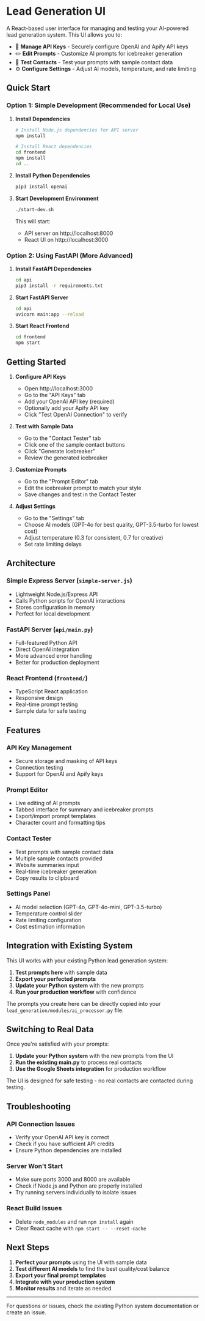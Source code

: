 # Lead Generation UI

A React-based user interface for managing and testing your AI-powered lead generation system. This UI allows you to:

- 🔑 **Manage API Keys** - Securely configure OpenAI and Apify API keys
- ✏️ **Edit Prompts** - Customize AI prompts for icebreaker generation
- 🧪 **Test Contacts** - Test your prompts with sample contact data
- ⚙️ **Configure Settings** - Adjust AI models, temperature, and rate limiting

## Quick Start

### Option 1: Simple Development (Recommended for Local Use)

1. **Install Dependencies**
   ```bash
   # Install Node.js dependencies for API server
   npm install
   
   # Install React dependencies
   cd frontend
   npm install
   cd ..
   ```

2. **Install Python Dependencies**
   ```bash
   pip3 install openai
   ```

3. **Start Development Environment**
   ```bash
   ./start-dev.sh
   ```
   
   This will start:
   - API server on http://localhost:8000
   - React UI on http://localhost:3000

### Option 2: Using FastAPI (More Advanced)

1. **Install FastAPI Dependencies**
   ```bash
   cd api
   pip3 install -r requirements.txt
   ```

2. **Start FastAPI Server**
   ```bash
   cd api
   uvicorn main:app --reload
   ```

3. **Start React Frontend**
   ```bash
   cd frontend
   npm start
   ```

## Getting Started

1. **Configure API Keys**
   - Open http://localhost:3000
   - Go to the "API Keys" tab
   - Add your OpenAI API key (required)
   - Optionally add your Apify API key
   - Click "Test OpenAI Connection" to verify

2. **Test with Sample Data**
   - Go to the "Contact Tester" tab
   - Click one of the sample contact buttons
   - Click "Generate Icebreaker"
   - Review the generated icebreaker

3. **Customize Prompts**
   - Go to the "Prompt Editor" tab
   - Edit the icebreaker prompt to match your style
   - Save changes and test in the Contact Tester

4. **Adjust Settings**
   - Go to the "Settings" tab
   - Choose AI models (GPT-4o for best quality, GPT-3.5-turbo for lowest cost)
   - Adjust temperature (0.3 for consistent, 0.7 for creative)
   - Set rate limiting delays

## Architecture

### Simple Express Server (`simple-server.js`)
- Lightweight Node.js/Express API
- Calls Python scripts for OpenAI interactions
- Stores configuration in memory
- Perfect for local development

### FastAPI Server (`api/main.py`)
- Full-featured Python API
- Direct OpenAI integration
- More advanced error handling
- Better for production deployment

### React Frontend (`frontend/`)
- TypeScript React application
- Responsive design
- Real-time prompt testing
- Sample data for safe testing

## Features

### API Key Management
- Secure storage and masking of API keys
- Connection testing
- Support for OpenAI and Apify keys

### Prompt Editor
- Live editing of AI prompts
- Tabbed interface for summary and icebreaker prompts
- Export/import prompt templates
- Character count and formatting tips

### Contact Tester
- Test prompts with sample contact data
- Multiple sample contacts provided
- Website summaries input
- Real-time icebreaker generation
- Copy results to clipboard

### Settings Panel
- AI model selection (GPT-4o, GPT-4o-mini, GPT-3.5-turbo)
- Temperature control slider
- Rate limiting configuration
- Cost estimation information

## Integration with Existing System

This UI works with your existing Python lead generation system:

1. **Test prompts here** with sample data
2. **Export your perfected prompts**
3. **Update your Python system** with the new prompts
4. **Run your production workflow** with confidence

The prompts you create here can be directly copied into your `lead_generation/modules/ai_processor.py` file.

## Switching to Real Data

Once you're satisfied with your prompts:

1. **Update your Python system** with the new prompts from the UI
2. **Run the existing main.py** to process real contacts
3. **Use the Google Sheets integration** for production workflow

The UI is designed for safe testing - no real contacts are contacted during testing.

## Troubleshooting

### API Connection Issues
- Verify your OpenAI API key is correct
- Check if you have sufficient API credits
- Ensure Python dependencies are installed

### Server Won't Start
- Make sure ports 3000 and 8000 are available
- Check if Node.js and Python are properly installed
- Try running servers individually to isolate issues

### React Build Issues
- Delete `node_modules` and run `npm install` again
- Clear React cache with `npm start -- --reset-cache`

## Next Steps

1. **Perfect your prompts** using the UI with sample data
2. **Test different AI models** to find the best quality/cost balance
3. **Export your final prompt templates**
4. **Integrate with your production system**
5. **Monitor results** and iterate as needed

---

For questions or issues, check the existing Python system documentation or create an issue.